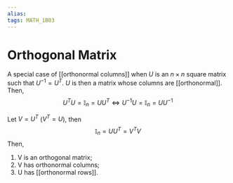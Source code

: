 ```yaml
---
alias:
tags: MATH_1B03
---
```

# Orthogonal Matrix
A special case of [[orthonormal columns]] when $U$ is an $n \times n$ square matrix such that $U^{-1}=U^T$. $U$ is then a matrix whose columns are [[orthonormal]]. 
Then,
$$U^TU=\mathbb{I}_n=UU^T\Leftrightarrow U^{-1}U=\mathbb{I}_n=UU^{-1}$$

Let $V=U^T$ ($V^T=U$), then
$$\mathbb{I}_n=UU^T=V^TV$$
Then, 
1. V is an orthogonal matrix;
2. V has orthonormal columns;
3. U has [[orthonormal rows]].